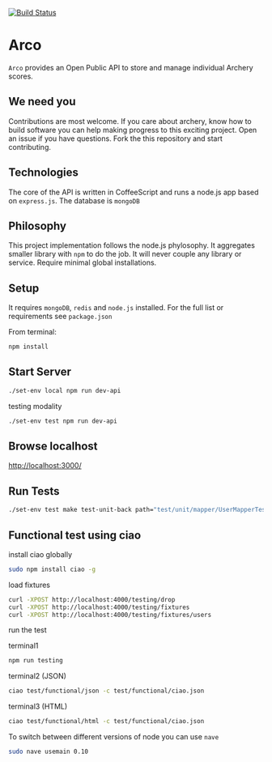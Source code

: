 [![Build Status](https://travis-ci.org/fabriziomoscon/arco.png?branch=master)](https://travis-ci.org/fabriziomoscon/arco)

Arco
====

`Arco` provides an Open Public API to store and manage individual Archery scores.


We need you
-----------

Contributions are most welcome. If you care about archery, know how to build software you can help making progress to this exciting project. Open an issue if you have questions. Fork the this repository and start contributing.


Technologies
------------
The core of the API is written in CoffeeScript and runs a node.js app based on `express.js`. The database is `mongoDB`


Philosophy
----------
This project implementation follows the node.js phylosophy. It aggregates smaller library with `npm` to do the job. It will never couple any library or service. Require minimal global installations.

Setup
-----

It requires `mongoDB`, `redis` and `node.js` installed. For the full list or requirements see `package.json`

From terminal:

```bash
npm install
```

Start Server
------------

```bash
./set-env local npm run dev-api
```

testing modality
```bash
./set-env test npm run dev-api
```


Browse localhost
-------------

[http://localhost:3000/](http://localhost:3000/)


Run Tests
---------

```bash
./set-env test make test-unit-back path="test/unit/mapper/UserMapperTest.coffee"
```

Functional test using ciao
--------------------------

install ciao globally
```bash
sudo npm install ciao -g
```

load fixtures
```bash
curl -XPOST http://localhost:4000/testing/drop
curl -XPOST http://localhost:4000/testing/fixtures
curl -XPOST http://localhost:4000/testing/fixtures/users
```

run the test

terminal1
```bash
npm run testing
```

terminal2 (JSON)
```bash
ciao test/functional/json -c test/functional/ciao.json
```

terminal3 (HTML)
```bash
ciao test/functional/html -c test/functional/ciao.json
```

To switch between different versions of node you can use `nave`
```bash
sudo nave usemain 0.10
```
